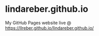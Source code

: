 # lindareber.github.io
My GitHub Pages website live @ https://llreber.github.io/lindareber.github.io/
